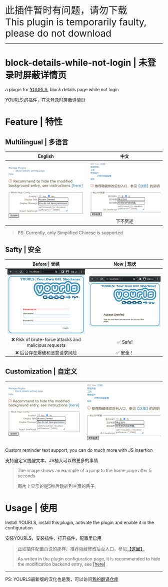 <span style="font-size:30px">此插件暂时有问题，请勿下载<br>This plugin is temporarily faulty, please do not download</span>
<hr>


# block-details-while-not-login | 未登录时屏蔽详情页
a plugin for [YOURLS](https://yourls.org/), block details page while not login

[YOURLS](https://yourls.org/) 的插件，在未登录时屏蔽详情页

# Feature | 特性

## Multilingual | 多语言
| English | 中文 |
|:--:|:--:|
|![Alt text](./imgs/1.png)|![Alt text](./imgs/1_cn.png)<br> 下不赘述|
> PS: Currently, only Simplified Chinese is supported

## Safty | 安全

| Before \| 曾经 | Now \| 现状 |
|:--:|:--:|
|![Alt text](./imgs/2.png)|![Alt text](./imgs/3.png)|
| :x: Risk of brute-force attacks and malicious requests | :white_check_mark: Safe! |
| :x: 后台存在爆破和恶意请求风险 | :white_check_mark: 安全！|


## Customization | 自定义

| ![Alt text](./imgs/1.png) | ![Alt text](./imgs/1_cn.png) |
|:--:|:--:|

Custom reminder text support, you can do much more with JS insertion

支持自定义提醒文本，JS植入可以做更多的事情

> The image shows an example of a jump to the home page after 5 seconds
> 
> 图片上显示的是5秒后跳转到主页的例子

# Usage | 使用

Install YOURLS, install this plugin, activate the plugin and enable it in the configuration

安装YOURLS，安装插件，打开插件，配置里启用


> 正如插件配置页说的那样，推荐隐藏修改后台入口，参见[【这里】](https://github.com/YOURLS/YOURLS/pull/2747#issuecomment-689047797)
> 
> As writen in the plugin configuration page, it is recommended to hide the modification backend entry, see [[here]](https://github.com/YOURLS/YOURLS/pull/2747#issuecomment-689047797)

---

PS: YOURLS最新版的汉化也是我，可以访问[我的翻译仓库](https://github.com/taozhiyu/yourls-translation-zh_CN)